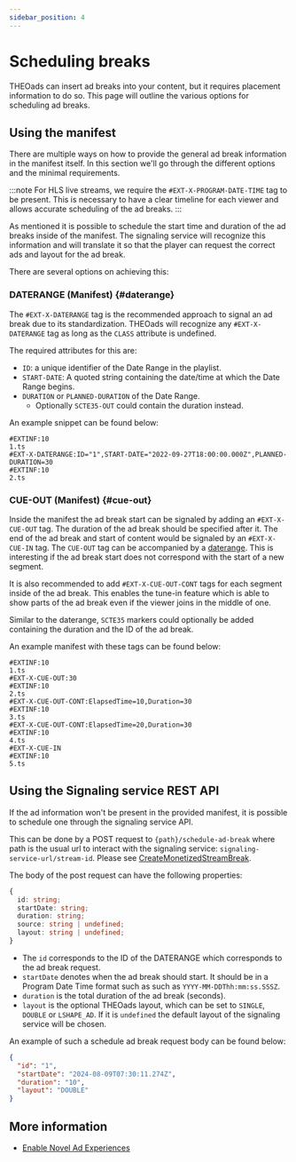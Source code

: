 ```yaml
---
sidebar_position: 4
---
```


# Scheduling breaks

THEOads can insert ad breaks into your content, but it requires placement information to do so. This page will outline the various options for scheduling ad breaks.

## Using the manifest

There are multiple ways on how to provide the general ad break information in the manifest itself.
In this section we'll go through the different options and the minimal requirements.

:::note
For HLS live streams, we require the `#EXT-X-PROGRAM-DATE-TIME` tag to be present.
This is necessary to have a clear timeline for each viewer and allows accurate scheduling of the ad breaks.
:::

As mentioned it is possible to schedule the start time and duration of the ad breaks inside of the manifest.
The signaling service will recognize this information and will translate it so that the player can request the correct ads and layout for the ad break.

There are several options on achieving this:

### DATERANGE (Manifest) {#daterange}

The `#EXT-X-DATERANGE` tag is the recommended approach to signal an ad break due to its standardization.
THEOads will recognize any `#EXT-X-DATERANGE` tag as long as the `CLASS` attribute is undefined.

The required attributes for this are:

- `ID`: a unique identifier of the Date Range in the playlist.
- `START-DATE`: A quoted string containing the date/time at which the Date Range begins.
- `DURATION` or `PLANNED-DURATION` of the Date Range.
  - Optionally `SCTE35-OUT` could contain the duration instead.

An example snippet can be found below:

```
#EXTINF:10
1.ts
#EXT-X-DATERANGE:ID="1",START-DATE="2022-09-27T18:00:00.000Z",PLANNED-DURATION=30
#EXTINF:10
2.ts
```

### CUE-OUT (Manifest) {#cue-out}

Inside the manifest the ad break start can be signaled by adding an `#EXT-X-CUE-OUT` tag.
The duration of the ad break should be specified after it.
The end of the ad break and start of content would be signaled by an `#EXT-X-CUE-IN` tag.
The `CUE-OUT` tag can be accompanied by a [daterange](#daterange).
This is interesting if the ad break start does not correspond with the start of a new segment.

It is also recommended to add `#EXT-X-CUE-OUT-CONT` tags for each segment inside of the ad break.
This enables the tune-in feature which is able to show parts of the ad break even if the viewer joins in the middle of one.

Similar to the daterange, `SCTE35` markers could optionally be added containing the duration and the ID of the ad break.

An example manifest with these tags can be found below:

```
#EXTINF:10
1.ts
#EXT-X-CUE-OUT:30
#EXTINF:10
2.ts
#EXT-X-CUE-OUT-CONT:ElapsedTime=10,Duration=30
#EXTINF:10
3.ts
#EXT-X-CUE-OUT-CONT:ElapsedTime=20,Duration=30
#EXTINF:10
4.ts
#EXT-X-CUE-IN
#EXTINF:10
5.ts
```

## Using the Signaling service REST API

If the ad information won't be present in the provided manifest, it is possible to schedule one through the signaling service API.

This can be done by a POST request to `{path}/schedule-ad-break` where path is the usual url to interact with the signaling service: `signaling-service-url/stream-id`. Please see [CreateMonetizedStreamBreak](/theoads/api/signaling/create-monetized-stream-break/).

The body of the post request can have the following properties:

```ts
{
  id: string;
  startDate: string;
  duration: string;
  source: string | undefined;
  layout: string | undefined;
}
```

- The `id` corresponds to the ID of the DATERANGE which corresponds to the ad break request.
- `startDate` denotes when the ad break should start. It should be in a Program Date Time format such as such as `YYYY-MM-DDThh:mm:ss.SSSZ`.
- `duration` is the total duration of the ad break (seconds).
- `layout` is the optional THEOads layout, which can be set to `SINGLE`, `DOUBLE` or `LSHAPE_AD`. If it is `undefined` the default layout of the signaling service will be chosen.

An example of such a schedule ad break request body can be found below:

```json
{
  "id": "1",
  "startDate": "2024-08-09T07:30:11.274Z",
  "duration": "10",
  "layout": "DOUBLE"
}
```

## More information

- [Enable Novel Ad Experiences](https://www.theoplayer.com/product/theoads/)
